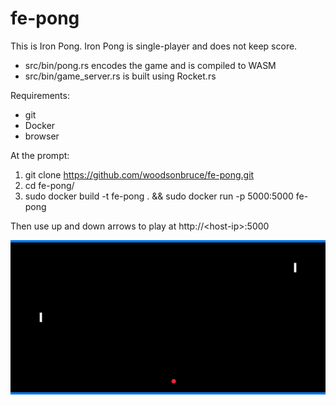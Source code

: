 # fe-pong

This is Iron Pong.  Iron Pong is single-player and does not keep score.

- src/bin/pong.rs encodes the game and is compiled to WASM
- src/bin/game_server.rs is built using Rocket.rs


Requirements:

- git
- Docker
- browser


At the prompt:

1. git clone https://github.com/woodsonbruce/fe-pong.git
2. cd fe-pong/
3. sudo docker build -t fe-pong . && sudo docker run -p 5000:5000 fe-pong


Then use up and down arrows to play at http://\<host-ip\>:5000

![pong](assets/pong.png)
